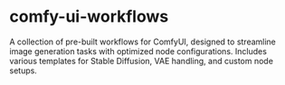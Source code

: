 # comfy-ui-workflows
A collection of pre-built workflows for ComfyUI, designed to streamline image generation tasks with optimized node configurations. Includes various templates for Stable Diffusion, VAE handling, and custom node setups.

